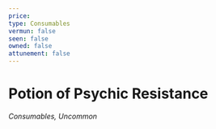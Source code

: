 ```yaml
---
price: 
type: Consumables
vermun: false
seen: false
owned: false
attunement: false
---
```

# Potion of Psychic Resistance

*Consumables, Uncommon*